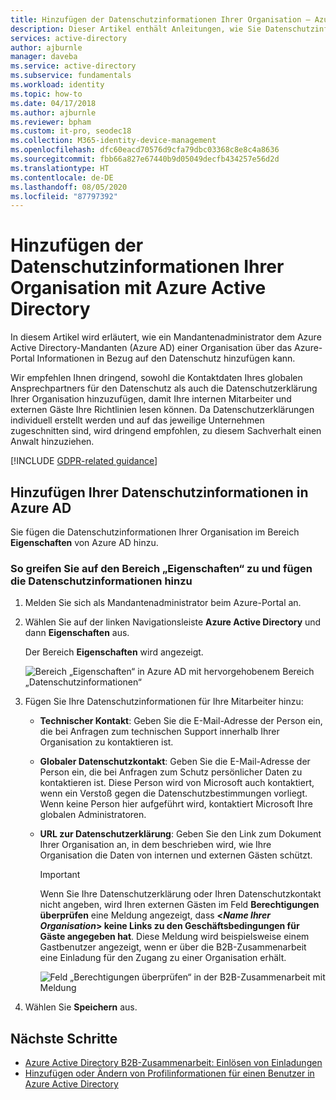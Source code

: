 ```yaml
---
title: Hinzufügen der Datenschutzinformationen Ihrer Organisation – Azure Active Directory | Microsoft-Dokumentation
description: Dieser Artikel enthält Anleitungen, wie Sie Datenschutzinformationen Ihrer Organisation im Bereich „Eigenschaften“ von Azure Active Directory hinzufügen.
services: active-directory
author: ajburnle
manager: daveba
ms.service: active-directory
ms.subservice: fundamentals
ms.workload: identity
ms.topic: how-to
ms.date: 04/17/2018
ms.author: ajburnle
ms.reviewer: bpham
ms.custom: it-pro, seodec18
ms.collection: M365-identity-device-management
ms.openlocfilehash: dfc60eacd70576d9cfa79dbc03368c8e8c4a8636
ms.sourcegitcommit: fbb66a827e67440b9d05049decfb434257e56d2d
ms.translationtype: HT
ms.contentlocale: de-DE
ms.lasthandoff: 08/05/2020
ms.locfileid: "87797392"
---
```

# <a name="add-your-organizations-privacy-info-using-azure-active-directory"></a>Hinzufügen der Datenschutzinformationen Ihrer Organisation mit Azure Active Directory
In diesem Artikel wird erläutert, wie ein Mandantenadministrator dem Azure Active Directory-Mandanten (Azure AD) einer Organisation über das Azure-Portal Informationen in Bezug auf den Datenschutz hinzufügen kann.

Wir empfehlen Ihnen dringend, sowohl die Kontaktdaten Ihres globalen Ansprechpartners für den Datenschutz als auch die Datenschutzerklärung Ihrer Organisation hinzuzufügen, damit Ihre internen Mitarbeiter und externen Gäste Ihre Richtlinien lesen können. Da Datenschutzerklärungen individuell erstellt werden und auf das jeweilige Unternehmen zugeschnitten sind, wird dringend empfohlen, zu diesem Sachverhalt einen Anwalt hinzuziehen.

[!INCLUDE [GDPR-related guidance](../../../includes/gdpr-dsr-and-stp-note.md)]

## <a name="add-your-privacy-info-on-azure-ad"></a>Hinzufügen Ihrer Datenschutzinformationen in Azure AD
Sie fügen die Datenschutzinformationen Ihrer Organisation im Bereich **Eigenschaften** von Azure AD hinzu.

### <a name="to-access-the-properties-area-and-add-your-privacy-information"></a>So greifen Sie auf den Bereich „Eigenschaften“ zu und fügen die Datenschutzinformationen hinzu

1. Melden Sie sich als Mandantenadministrator beim Azure-Portal an.

2. Wählen Sie auf der linken Navigationsleiste **Azure Active Directory** und dann **Eigenschaften** aus.

    Der Bereich **Eigenschaften** wird angezeigt.

    ![Bereich „Eigenschaften“ in Azure AD mit hervorgehobenem Bereich „Datenschutzinformationen“](media/active-directory-properties-area/properties-area.png)

3. Fügen Sie Ihre Datenschutzinformationen für Ihre Mitarbeiter hinzu:

    - **Technischer Kontakt**: Geben Sie die E-Mail-Adresse der Person ein, die bei Anfragen zum technischen Support innerhalb Ihrer Organisation zu kontaktieren ist.
    
    - **Globaler Datenschutzkontakt**: Geben Sie die E-Mail-Adresse der Person ein, die bei Anfragen zum Schutz persönlicher Daten zu kontaktieren ist. Diese Person wird von Microsoft auch kontaktiert, wenn ein Verstoß gegen die Datenschutzbestimmungen vorliegt. Wenn keine Person hier aufgeführt wird, kontaktiert Microsoft Ihre globalen Administratoren.

    - **URL zur Datenschutzerklärung**: Geben Sie den Link zum Dokument Ihrer Organisation an, in dem beschrieben wird, wie Ihre Organisation die Daten von internen und externen Gästen schützt.

        >[!Important]
        >Wenn Sie Ihre Datenschutzerklärung oder Ihren Datenschutzkontakt nicht angeben, wird Ihren externen Gästen im Feld **Berechtigungen überprüfen** eine Meldung angezeigt, dass **<_Name Ihrer Organisation_> keine Links zu den Geschäftsbedingungen für Gäste angegeben hat**. Diese Meldung wird beispielsweise einem Gastbenutzer angezeigt, wenn er über die B2B-Zusammenarbeit eine Einladung für den Zugang zu einer Organisation erhält.

        ![Feld „Berechtigungen überprüfen“ in der B2B-Zusammenarbeit mit Meldung](media/active-directory-properties-area/active-directory-no-privacy-statement-or-contact.png)

4. Wählen Sie **Speichern** aus.

## <a name="next-steps"></a>Nächste Schritte
- [Azure Active Directory B2B-Zusammenarbeit: Einlösen von Einladungen](../b2b/redemption-experience.md)
- [Hinzufügen oder Ändern von Profilinformationen für einen Benutzer in Azure Active Directory](active-directory-users-profile-azure-portal.md)
